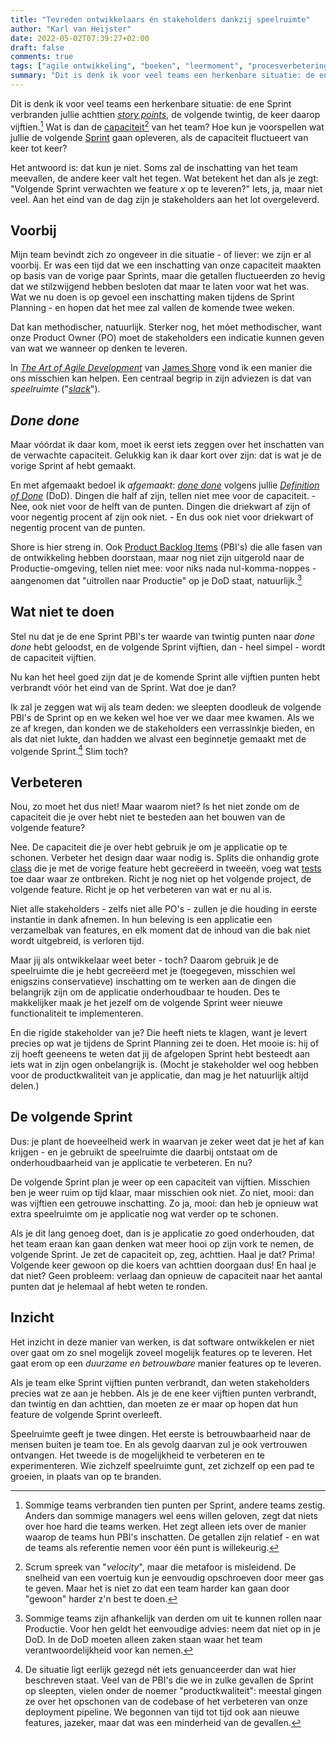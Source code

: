 ```yaml
---
title: "Tevreden ontwikkelaars én stakeholders dankzij speelruimte"
author: "Karl van Heijster"
date: 2022-05-02T07:39:27+02:00
draft: false
comments: true
tags: ["agile ontwikkeling", "boeken", "leermoment", "procesverbetering", "productiviteit", "professionaliteit", "scrum", "speelruimte", "sprint planning", "stakeholders", "verantwoordelijkheid", "werkbalans"]
summary: "Dit is denk ik voor veel teams een herkenbare situatie: de ene Sprint verbranden jullie achttien *effort points*, de volgende twintig, de keer daarop vijftien. Wat is dan de capaciteit van het team? Hoe kun je voorspellen wat jullie de volgende Sprint gaan opleveren, als de capaciteit fluctueert van keer tot keer? Het antwoord is: dat kun je niet. Maar in *The Art of Agile Development* van James Shore vond ik hier een oplossing voor."
---
```


Dit is denk ik voor veel teams een herkenbare situatie: de ene Sprint verbranden jullie achttien [*story points*](https://www.scrum.org/resources/blog/why-do-we-use-story-points-estimating), de volgende twintig, de keer daarop vijftien.[^1] Wat is dan de [capaciteit](https://www.agile-academy.com/en/agile-dictionary/capacity/)[^2] van het team? Hoe kun je voorspellen wat jullie de volgende [Sprint](https://www.scrum.org/resources/what-is-a-sprint-in-scrum) gaan opleveren, als de capaciteit fluctueert van keer tot keer?


Het antwoord is: dat kun je niet. Soms zal de inschatting van het team meevallen, de andere keer valt het tegen. Wat betekent het dan als je zegt: "Volgende Sprint verwachten we feature *x* op te leveren?" Iets, ja, maar niet veel. Aan het eind van de dag zijn je stakeholders aan het lot overgeleverd.


## Voorbij


Mijn team bevindt zich zo ongeveer in die situatie - of liever: we zijn er al voorbij. Er was een tijd dat we een inschatting van onze capaciteit maakten op basis van de vorige paar Sprints, maar die getallen fluctueerden zo hevig dat we stilzwijgend hebben besloten dat maar te laten voor wat het was. Wat we nu doen is op gevoel een inschatting maken tijdens de Sprint Planning - en hopen dat het mee zal vallen de komende twee weken.


Dat kan methodischer, natuurlijk. Sterker nog, het móet methodischer, want onze Product Owner (PO) moet de stakeholders een indicatie kunnen geven van wat we wanneer op denken te leveren.


In [*The Art of Agile Development*](https://www.oreilly.com/library/view/the-art-of/9780596527679/) van [James Shore](https://www.jamesshore.com/) vond ik een manier die ons misschien kan helpen. Een centraal begrip in zijn adviezen is dat van *speelruimte* ("[*slack*](https://www.solutionsiq.com/resource/blog-post/the-importance-of-slack-in-achieving-speed-and-quality/)"). 


## *Done done*


Maar vóórdat ik daar kom, moet ik eerst iets zeggen over het inschatten van de verwachte capaciteit. Gelukkig kan ik daar kort over zijn: dat is wat je de vorige Sprint af hebt gemaakt. 


En met afgemaakt bedoel ik *afgemaakt*: [*done done*](https://www.scrum.org/forum/scrum-forum/5930/done-vs-done-done) volgens jullie [*Definition of Done*](https://www.scrum.org/resources/blog/done-understanding-definition-done) (DoD). Dingen die half af zijn, tellen niet mee voor de capaciteit. - Nee, ook niet voor de helft van de punten. Dingen die driekwart af zijn of voor negentig procent af zijn ook niet. - En dus ook niet voor driekwart of negentig procent van de punten. 


Shore is hier streng in. Ook [Product Backlog Items](https://www.scrum.org/resources/what-is-a-product-backlog) (PBI's) die alle fasen van de ontwikkeling hebben doorstaan, maar nog niet zijn uitgerold naar de Productie-omgeving, tellen niet mee: voor niks nada nul-komma-noppes - aangenomen dat "uitrollen naar Productie" op je DoD staat, natuurlijk.[^3]


## Wat niet te doen


Stel nu dat je de ene Sprint PBI's ter waarde van twintig punten naar *done done* hebt geloodst, en de volgende Sprint vijftien, dan - heel simpel - wordt de capaciteit vijftien. 


Nu kan het heel goed zijn dat je de komende Sprint alle vijftien punten hebt verbrandt vóór het eind van de Sprint. Wat doe je dan? 


Ik zal je zeggen wat wij als team deden: we sleepten doodleuk de volgende PBI's de Sprint op en we keken wel hoe ver we daar mee kwamen. Als we ze af kregen, dan konden we de stakeholders een verrassinkje bieden, en als dat niet lukte, dan hadden we alvast een beginnetje gemaakt met de volgende Sprint.[^4] Slim toch?


## Verbeteren


Nou, zo moet het dus niet! Maar waarom niet? Is het niet zonde om de capaciteit die je over hebt niet te besteden aan het bouwen van de volgende feature?


Nee. De capaciteit die je over hebt gebruik je om je applicatie op te schonen. Verbeter het design daar waar nodig is. Splits die onhandig grote [class](https://docs.microsoft.com/en-us/dotnet/csharp/fundamentals/types/classes) die je met de vorige feature hebt gecreëerd in tweeën, voeg wat [tests](/tags/testen/) toe daar waar ze ontbreken. Richt je nog niet op het volgende project, de volgende feature. Richt je op het verbeteren van wat er nu al is.


Niet alle stakeholders - zelfs niet alle PO's - zullen je die houding in eerste instantie in dank afnemen. In hun beleving is een applicatie een verzamelbak van features, en elk moment dat de inhoud van die bak niet wordt uitgebreid, is verloren tijd.


Maar jij als ontwikkelaar weet beter - toch? Daarom gebruik je de speelruimte die je hebt gecreëerd met je (toegegeven, misschien wel enigszins conservatieve) inschatting om te werken aan de dingen die belangrijk zijn om de applicatie onderhoudbaar te houden. Des te makkelijker maak je het jezelf om de volgende Sprint weer nieuwe functionaliteit te implementeren.


En die rigide stakeholder van je? Die heeft niets te klagen, want je levert precies op wat je tijdens de Sprint Planning zei te doen. Het mooie is: hij of zij hoeft geeneens te weten dat jij de afgelopen Sprint hebt besteedt aan iets wat in zijn ogen onbelangrijk is. (Mocht je stakeholder wel oog hebben voor de productkwaliteit van je applicatie, dan mag je het natuurlijk altijd delen.)


## De volgende Sprint


Dus: je plant de hoeveelheid werk in waarvan je zeker weet dat je het af kan krijgen - en je gebruikt de speelruimte die daarbij ontstaat om de onderhoudbaarheid van je applicatie te verbeteren. En nu?


De volgende Sprint plan je weer op een capaciteit van vijftien. Misschien ben je weer ruim op tijd klaar, maar misschien ook niet. Zo niet, mooi: dan was vijftien een getrouwe inschatting. Zo ja, mooi: dan heb je opnieuw wat extra speelruimte om je applicatie nog wat verder op te schonen.


Als je dit lang genoeg doet, dan is je applicatie zo goed onderhouden, dat het team eraan kan gaan denken wat meer hooi op zijn vork te nemen, de volgende Sprint. Je zet de capaciteit op, zeg, achttien. Haal je dat? Prima! Volgende keer gewoon op die koers van achttien doorgaan dus! En haal je dat niet? Geen probleem: verlaag dan opnieuw de capaciteit naar het aantal punten dat je helemaal af hebt weten te ronden.


## Inzicht


Het inzicht in deze manier van werken, is dat software ontwikkelen er niet over gaat om zo snel mogelijk zoveel mogelijk features op te leveren. Het gaat erom op een *duurzame en betrouwbare* manier features op te leveren.


Als je team elke Sprint vijftien punten verbrandt, dan weten stakeholders precies wat ze aan je hebben. Als je de ene keer vijftien punten verbrandt, dan twintig en dan achttien, dan moeten ze er maar op hopen dat hun feature de volgende Sprint overleeft.


Speelruimte geeft je twee dingen. Het eerste is betrouwbaarheid naar de mensen buiten je team toe. En als gevolg daarvan zul je ook vertrouwen ontvangen. Het tweede is de mogelijkheid te verbeteren en te experimenteren. Wie zichzelf speelruimte gunt, zet zichzelf op een pad te groeien, in plaats van op te branden.


[^1]: Sommige teams verbranden tien punten per Sprint, andere teams zestig. Anders dan sommige managers wel eens willen geloven, zegt dat niets over hoe hard die teams werken. Het zegt alleen iets over de manier waarop de teams hun PBI's inschatten. De getallen zijn relatief - en wat de teams als referentie nemen voor één punt is willekeurig.


[^2]: Scrum spreek van "*velocity*", maar die metafoor is misleidend. De snelheid van een voertuig kun je eenvoudig opschroeven door meer gas te geven. Maar het is niet zo dat een team harder kan gaan door "gewoon" harder z'n best te doen.


[^3]: Sommige teams zijn afhankelijk van derden om uit te kunnen rollen naar Productie. Voor hen geldt het eenvoudige advies: neem dat niet op in je DoD. In de DoD moeten alleen zaken staan waar het team verantwoordelijkheid voor kan nemen.


[^4]: De situatie ligt eerlijk gezegd nét iets genuanceerder dan wat hier beschreven staat. Veel van de PBI's die we in zulke gevallen de Sprint op sleepten, vielen onder de noemer "productkwaliteit": meestal gingen ze over het opschonen van de codebase of het verbeteren van onze deployment pipeline. We begonnen van tijd tot tijd ook aan nieuwe features, jazeker, maar dat was een minderheid van de gevallen.
